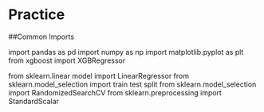 # Practice

##Common Imports

import pandas as pd
import numpy as np 
import matplotlib.pyplot as plt
from xgboost import XGBRegressor

from sklearn.linear model import LinearRegressor
from sklearn.model_selection import train test split
from sklearn.model_selection import RandomizedSearchCV
from sklearn.preprocessing import StandardScalar
